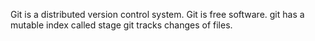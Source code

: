 Git is a distributed version control system.
Git is free software.
git has a mutable index called stage
git tracks changes of files.
